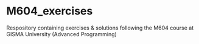 # M604_exercises

Respository containing exercises & solutions following the M604 course at GISMA University (Advanced Programming) 
